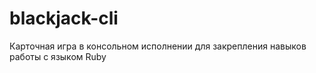 # blackjack-cli
Карточная игра в консольном исполнении для закрепления навыков работы с языком Ruby
